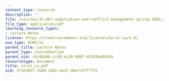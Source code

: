 ```yaml
---
content_type: resource
description: ''
file: /courses/15-667-negotiation-and-conflict-management-spring-2001/3f1b56df10491d6eaa2590afc97fff51_strat_iv.pdf
file_type: application/pdf
learning_resource_types:
- Lecture Notes
license: https://creativecommons.org/licenses/by-nc-sa/4.0/
ocw_type: OCWFile
parent_title: Lecture Notes
parent_type: CourseSection
parent_uid: cbc0844b-ccd9-ec29-098f-45393b46b34b
resourcetype: Document
title: strat_iv.pdf
uid: 3f1b56df-1049-1d6e-aa25-90afc97fff51
---
```

